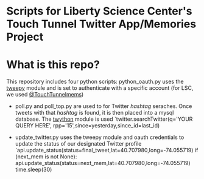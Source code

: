 # Scripts for Liberty Science Center's Touch Tunnel Twitter App/Memories Project

# What is this repo?
This repository includes four python scripts:
 python_oauth.py uses the [tweepy](https://github.com/joshthecoder/tweepy) module and is set to authenticate with a specific account (for LSC, we used [@TouchTunnelmems](http://twitter.com/touchtunnelmems))

- poll.py and poll_top.py are used to for Twitter *hashtag* seraches. Once tweets with that *hashtag* is found, it is then placed into a mysql database. The [twython](https://github.com/ryanmcgrath/twython) module is used
`twitter.searchTwitter(q='YOUR QUERY HERE', rpp='15',since=yesterday,since_id=last_id)

- update_twitter.py uses the tweepy module and oauth credentials to update the status of our designated Twitter profile
`api.update_status(status=final_tweet,lat=40.707980,long=-74.055719)
    if (next_mem is not None):
        api.update_status(status=next_mem,lat=40.707980,long=-74.055719) 
    time.sleep(30)